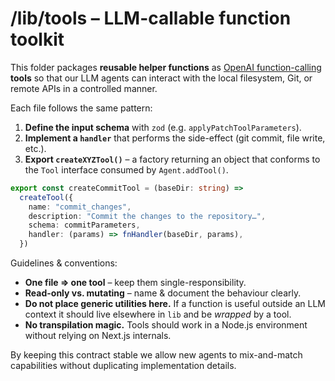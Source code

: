 # /lib/tools – LLM-callable function toolkit

This folder packages **reusable helper functions** as [OpenAI function-calling](https://platform.openai.com/docs/guides/function-calling) **tools** so that our LLM agents can interact with the local filesystem, Git, or remote APIs in a controlled manner.

Each file follows the same pattern:

1. **Define the input schema** with `zod` (e.g. `applyPatchToolParameters`).
2. **Implement a `handler`** that performs the side-effect (git commit, file write, etc.).
3. **Export `createXYZTool()`** – a factory returning an object that conforms to the `Tool` interface consumed by `Agent.addTool()`.

```ts
export const createCommitTool = (baseDir: string) =>
  createTool({
    name: "commit_changes",
    description: "Commit the changes to the repository…",
    schema: commitParameters,
    handler: (params) => fnHandler(baseDir, params),
  })
```

Guidelines & conventions:

- **One file ⇒ one tool** – keep them single-responsibility.
- **Read-only vs. mutating** – name & document the behaviour clearly.
- **Do not place generic utilities here.** If a function is useful outside an LLM context it should live elsewhere in `lib` and be _wrapped_ by a tool.
- **No transpilation magic.** Tools should work in a Node.js environment without relying on Next.js internals.

By keeping this contract stable we allow new agents to mix-and-match capabilities without duplicating implementation details.

